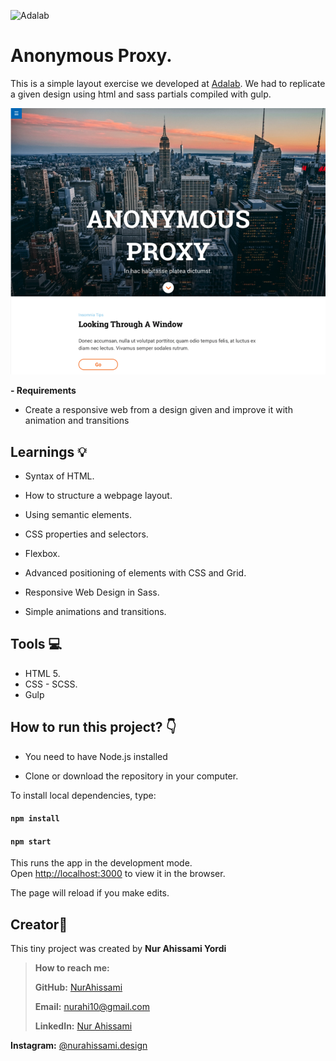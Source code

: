![Adalab](http://beta.adalab.es/modulo-1-evaluacion-final-NurAhissami/)

# Anonymous Proxy.

This is a simple layout exercise we developed at [Adalab](https://adalab.es/). We had to replicate a given design using html and sass partials compiled with gulp.

![Screenshot of website](https://raw.githubusercontent.com/Adalab/modulo-1-evaluacion-final-NurAhissami/master/web-design.png)

**- Requirements**

- Create a responsive web from a design given and improve it with animation and transitions

## Learnings 💡

- Syntax of HTML.

- How to structure a webpage layout.

- Using semantic elements.

- CSS properties and selectors.

- Flexbox.

- Advanced positioning of elements with CSS and Grid.

- Responsive Web Design in Sass.

- Simple animations and transitions.

## Tools 💻

- HTML 5.
- CSS - SCSS.
- Gulp

## How to run this project? :point_down:

- You need to have Node.js installed

- Clone or download the repository in your computer.

To install local dependencies, type:

#### `npm install`

#### `npm start`

This runs the app in the development mode.<br />
Open [http://localhost:3000](http://localhost:3000) to view it in the browser.

The page will reload if you make edits.<br />

## Creator👋

This tiny project was created by **Nur Ahissami Yordi**

> **How to reach me:**
>
> **GitHub:** [NurAhissami](https://github.com/NurAhissami)
>
> **Email:** <nurahi10@gmail.com>
>
> **LinkedIn:** [Nur Ahissami](https://www.linkedin.com/in/nur-ahissami-1a7b24157/)

**Instagram:** [@nurahissami.design](https://www.instagram.com/nurahissami.design/)
